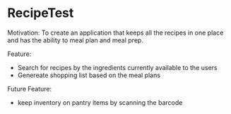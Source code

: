 # RecipeTest

Motivation: 
To create an application that keeps all the recipes in one place and has the ability to meal plan and meal prep. 

Feature: 
- Search for recipes by the ingredients currently available to the users
- Genereate shopping list based on the meal plans

Future Feature:
- keep inventory on pantry items by scanning the barcode


